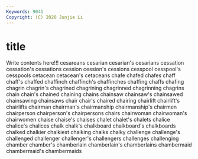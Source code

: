 ```yaml
---
Keywords: 9041
Copyright: (C) 2020 Junjie Li
---
```


# title

Write contents here!!!
cesareans 
cesarian 
cesarian's 
cesarians 
cessation 
cessation's
cessations 
cession 
cession's 
cessions 
cesspool 
cesspool's 
cesspools 
cetacean 
cetacean's 
cetaceans
chafe 
chafed 
chafes 
chaff 
chaff's 
chaffed 
chaffinch 
chaffinch's 
chaffinches 
chaffing
chaffs 
chafing 
chagrin 
chagrin's 
chagrined 
chagrining 
chagrinned 
chagrinning 
chagrins 
chain
chain's 
chained 
chaining 
chains 
chainsaw 
chainsaw's 
chainsawed 
chainsawing 
chainsaws 
chair
chair's 
chaired 
chairing 
chairlift 
chairlift's 
chairlifts 
chairman 
chairman's 
chairmanship 
chairmanship's
chairmen 
chairperson 
chairperson's 
chairpersons 
chairs 
chairwoman 
chairwoman's 
chairwomen 
chaise 
chaise's
chaises 
chalet 
chalet's 
chalets 
chalice 
chalice's 
chalices 
chalk 
chalk's 
chalkboard
chalkboard's 
chalkboards 
chalked 
chalkier 
chalkiest 
chalking 
chalks 
chalky 
challenge 
challenge's
challenged 
challenger 
challenger's 
challengers 
challenges 
challenging 
chamber 
chamber's 
chamberlain 
chamberlain's
chamberlains 
chambermaid 
chambermaid's 
chambermaids 
